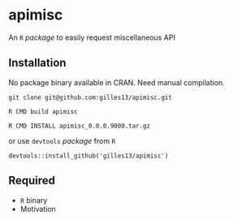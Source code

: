 # apimisc

An `R` *package* to easily request miscellaneous API

## Installation

No package binary available in CRAN. Need manual compilation.

```
git clone git@github.com:gilles13/apimisc.git

R CMD build apimisc

R CMD INSTALL apimisc_0.0.0.9000.tar.gz
```

or use `devtools` *package* from `R`

```
devtools::install_github('gilles13/apimisc')
```

## Required

+ `R` binary
+ Motivation
